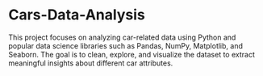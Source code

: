 # Cars-Data-Analysis
This project focuses on analyzing car-related data using Python and popular data science libraries such as Pandas, NumPy, Matplotlib, and Seaborn. The goal is to clean, explore, and visualize the dataset to extract meaningful insights about different car attributes.

